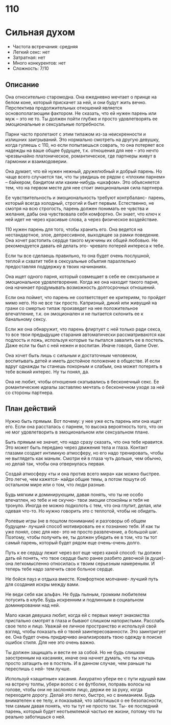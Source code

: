 # 110

# Сильная духом

* Частота встречания: средняя
* Легкий секс: нет
* Затратная: нет
* Много конкурентов: нет
* Сложность: 7/10

## Описание

Она относительно старомодна. Она ежедневно мечтает о принце на белом коне, который прискачет за ней, и они будут жить вечно. Перспектива продолжительных отношений является основополагающим фактором. Не сказать, что ей нужен парень или муж – это не то. Ты должен пойти глубже и просто удовлетворять ее эмоциональные и сексуальные потребности.

Парни часто пролетают с этим типажом из-за неискренности и излишних заигрываний. Это нормально смотреть на другую девушку, когда гуляешь с 110, но если попытаешься соврать, то она потеряет все надежды на ваше общее будущее, т.к. отношения для нее – это нечто чрезвычайно платоническое, романтическое, где партнеры живут в гармонии и взаимодоверии.

Она думает, что ей нужен нежный, дружелюбный и добрый парень. Но чаще всего случается так, что ты увидишь ее рядом с «плохим парнем» – байкером, бандитом или каким-нибудь «шкафом». Это объясняется тем, что на первом месте для нее стоит эмоциональная сила партнера.

Ее чувствительность и эмоциональность требуют контрбаланс- парень, который всегда холодный, строгий и бьет первым. Естественно, не смотря на всю строгость, парень должен понимать ее чувства и желания, дабы она чувствовала себя комфортно. Он знает, что ключ к ней идет не через красивые слова, а через физическое воздействие.

110 нужен парень для того, чтобы хранить его. Она ведется на нестандартное, злое, депрессивное, выходящее за рамки поведение. Она хочет растопить сердце такого мужчины их общей любовью. Не рекомендуется давать ей делать это- чревато потерей интереса к тебе.

Если ты все сделаешь правильно, то она будет очень послушной, теплой и схватит тебя в сексуальные объятия параллельно предоставляя поддержку в твоих начинаниях.

Она ищет одного парня, который совмещает в себе ее сексуальное и эмоциональное удовлетворение. Когда же она находит такого парня, она начинает продумывать возможность долгосрочных отношений.

Если она поймет, что парень не соответствует ее критериям, то пройдет мимо него. Но не все так просто.  Капризный, дикий или живущий на грани со смертью типаж произведет на нее положительное впечатление, т.к. он эмоционален и не пытается склонить ее к банальному сексу.

Если же она обнаружит, что парень флиртует с ней только ради секса, то все твои предыдущие старания автоматически рассматриваются как подлость и ложь, используя которые ты пытался завалить ее в постель. Даже если ты был с ней нежен и воспитан. Иначе говоря, Game Over.

Она хочет быть лишь с сильным и достаточным человеком, воспитывать детей и иметь достойное положение в обществе. И если вдруг однажды ты станешь покорным и слабым, она может потерять в тебе всякий интерес. Ну ты понял, да.

Она не любит, чтобы отношения скатывались в бесконечный секс. Ее романтические идеалы заставляю мечтать о бесконечном уходе за ней со стороны партнера.

## План действий

Нужно быть прямым. Вот почему: у нее уже есть парень или она ищет его. Если она рассталась с парнем, то высока вероятность того, что он не мог удовлетворить в эмоциональном или сексуальном плане.

Быть прямым не значит, что надо сразу сказать, что она тебе нравится. Это может быть передано через движения тела и глаза. Контакт глазами создает интимную атмосферу, но его надо тренировать, чтобы не выглядеть как маньяк. Смотри ей в глаза чуть дольше, чем обычно, но делай так, чтобы она отвернулась первая.

Создай атмосферу «ты и она против всего мира» как можно быстрее. Это легче, чем кажется- найди общие темы, а потом пошути об остальном мире или о том, что люди разные.

Будь мягким и доминирующим, давая понять, что ты не особо впечатлен, но тебе и не скучно- твои эмоции спокойны и тебя не тронуло. Иногда ее можно подколоть с тем, что она глупит, делая, или одевая что-то. Но нужно говорить это с теплотой, чтобы не обидеть.

Ролевые игры (не в пошлом понимании) и разговоры об общем будущем- лучший способ мотивировать ее к познанию тебя. И как ты уже понял, секс для нее- это не просто развлечение, а большой шаг. Поэтому, чтобы получить ее, ты должен убедить ее в том, что ты тот самый парень, который будет рядом еще очень-очень долго.

Путь к ее сердцу лежит через вот еще через какой способ: ты должен дать ей понять, что твое сердце было ранее разбито девочкой (в душе)- она легкомысленно относилась к твоим серьезным намереньям. И теперь тебе надо залечить свое больное сердце.

Не бойся пауз и отдыха вместе.  Комфортное молчание- лучший путь для создания искры между вами.

Не веди себя как альфач. Не будь пьяным, громким любителем потусить в клубе. Будь искренним и подлинным в социальном доминировании над ней.

Мало какая девушка любит, когда ей с первых минут знакомства пристально смотрят в глаза и бывают слишком напористыми.  Расслабь свое тело и лицо. Уважай ее личное пространство и используй свой взгляд, чтобы показать ей о твоей заинтересованности. Это заинтригует ее. Она будет очень придирчиво анализировать твою одежду в поиске ошибок стиля. Для нее это очень важно.

Ты должен защищать и вести ее за собой. Но не будь слишком заостренным на касаниях, иначе она начнет думать, что ты хочешь просто затащить ее в постель. И в данном случае, чем раньше ты переспишь с ней- тем лучше.

Используй «защитные» касания.  Аккуратно убери ее с пути идущей вам на встречу толпы, убери волос с ее футболки, поправь волосы на голове, чтобы они не заслоняли лицо, держи ее за руку, когда переходите дорогу. Делай это легко, быстро, но с вниманием. Будь внимателен к ее телу, и показывай, что заботишься о ее безопасности, тем самым давая понять, что ты тут не просто так. Ты- ее последний парень, который будет неотъемлемой частью ее жизни, потому что ты реально заботишься о ней.